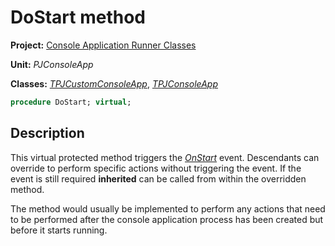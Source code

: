 # DoStart method

**Project:** [Console Application Runner Classes](../API.md)

**Unit:** _PJConsoleApp_

**Classes:** [_TPJCustomConsoleApp_](./TPJCustomConsoleApp.md), [_TPJConsoleApp_](./TPJConsoleApp.md)

```pascal
procedure DoStart; virtual;
```

## Description

This virtual protected method triggers the [_OnStart_](./TPJCustomConsoleApp-OnStart.md) event. Descendants can override to perform specific actions without triggering the event. If the event is still required **inherited** can be called from within the overridden method.

The method would usually be implemented to perform any actions that need to be performed after the console application process has been created but before it starts running.
